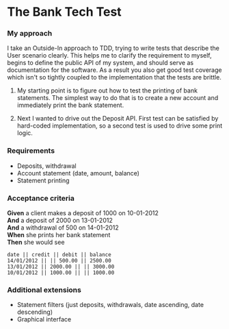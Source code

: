 # The Bank Tech Test

### My approach
I take an Outside-In approach to TDD, trying to write tests that describe the User scenario clearly.
This helps me to clarify the requirement to myself, begins to define the public API of my system, and should serve as documentation for the software.
As a result you also get good test coverage which isn't so tightly coupled to the implementation that the tests are brittle.

1. My starting point is to figure out how to test the printing of bank statements.
   The simplest way to do that is to create a new account and immediately print the bank statement.
   
2. Next I wanted to drive out the Deposit API. First test can be satisfied by hard-coded implementation, so a second test is used to drive some print logic.




### Requirements
* Deposits, withdrawal
* Account statement (date, amount, balance)
* Statement printing

### Acceptance criteria

**Given** a client makes a deposit of 1000 on 10-01-2012  
**And** a deposit of 2000 on 13-01-2012  
**And** a withdrawal of 500 on 14-01-2012  
**When** she prints her bank statement  
**Then** she would see  


```
date || credit || debit || balance
14/01/2012 || || 500.00 || 2500.00
13/01/2012 || 2000.00 || || 3000.00
10/01/2012 || 1000.00 || || 1000.00
```

### Additional extensions

* Statement filters (just deposits, withdrawals, date ascending, date descending)
* Graphical interface
